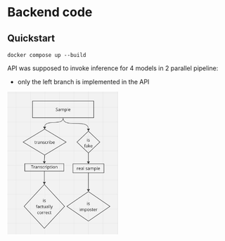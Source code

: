 # Backend code

## Quickstart
```
docker compose up --build
```

API was supposed to invoke inference for 4 models in 2 parallel pipeline:

* only the left branch is implemented in the API

<img src="../docs/audio-sample-flow.png" width="50%" height="50%">




